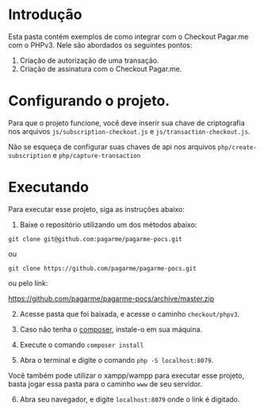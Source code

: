 # Introdução

Esta pasta contém exemplos de como integrar com o Checkout Pagar.me com o PHPv3. Nele são abordados os seguintes pontos:

1. Criação de autorização de uma transação.
2. Criação de assinatura com o Checkout Pagar.me.

# Configurando o projeto.

Para que o projeto funcione, você deve inserir sua chave de criptografia nos arquivos `js/subscription-checkout.js` e `js/transaction-checkout.js`.

Não se esqueça de configurar suas chaves de api nos arquivos `php/create-subscription` e `php/capture-transaction`

# Executando

Para executar esse projeto, siga as instruções abaixo:

1. Baixe o repositório utilizando um dos métodos abaixo:

`git clone git@github.com:pagarme/pagarme-pocs.git`

ou

`git clone https://github.com/pagarme/pagarme-pocs.git`

ou pelo link:

https://github.com/pagarme/pagarme-pocs/archive/master.zip


2. Acesse pasta que foi baixada, e acesse o caminho `checkout/phpv3`.

3. Caso não tenha o [composer](https://getcomposer.org/download/), instale-o em sua máquina.

4. Execute o comando `composer install`

5. Abra o terminal e digite o comando `php -S localhost:8079`.

Você também pode utilizar o xampp/wampp para executar esse projeto, basta jogar essa pasta para o caminho `www` de seu servidor.

6. Abra seu navegador, e digite `localhost:8079` onde o link é digitado.
